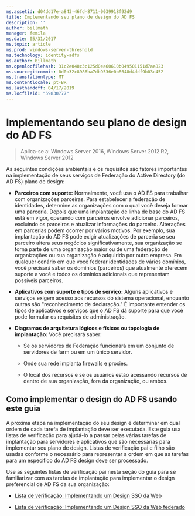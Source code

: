 ```yaml
---
ms.assetid: d04dd17e-a843-46fd-8711-0039918f92d9
title: Implementando seu plano de design do AD FS
description: ''
author: billmath
manager: femila
ms.date: 05/31/2017
ms.topic: article
ms.prod: windows-server-threshold
ms.technology: identity-adfs
ms.author: billmath
ms.openlocfilehash: 31c2e048c3c125d0ea60610b049501151d7aa823
ms.sourcegitcommit: 0d0b32c8986ba7db9536e0b8648d4ddf9b03e452
ms.translationtype: MT
ms.contentlocale: pt-BR
ms.lasthandoff: 04/17/2019
ms.locfileid: "59830777"
---
```

# <a name="implementing-your-ad-fs-design-plan"></a>Implementando seu plano de design do AD FS

>Aplica-se a: Windows Server 2016, Windows Server 2012 R2, Windows Server 2012

As seguintes condições ambientais e os requisitos são fatores importantes na implementação de seus serviços de Federação do Active Directory \(do AD FS\) plano de design:  
  
-   **Parceiros com suporte:** Normalmente, você usa o AD FS para trabalhar com organizações parceiras. Para estabelecer a federação de identidades, determine as organizações com o qual você deseja formar uma parceria. Depois que uma implantação de linha de base do AD FS está em vigor, operando com parceiros envolve adicionar parceiros, excluindo os parceiros e atualizar informações do parceiro. Alterações em parcerias podem ocorrer por vários motivos. Por exemplo, sua implantação do AD FS pode exigir atualizações de parceria se seu parceiro altera seus negócios significativamente, sua organização se torna parte de uma organização maior ou de uma federação de organizações ou sua organização é adquirida por outro empresa. Em qualquer cenário em que você federar identidades de vários domínios, você precisará saber os domínios \(parceiros\) que atualmente oferecem suporte a você e todos os domínios adicionais que representam possíveis parceiros.  
  
-   **Aplicativos com suporte e tipos de serviço:** Alguns aplicativos e serviços exigem acesso aos recursos do sistema operacional, enquanto outras são "reconhecimento de declaração." É importante entender os tipos de aplicativos e serviços que o AD FS dá suporte para que você pode formular os requisitos de administração.  
  
-   **Diagramas de arquitetura lógicos e físicos ou topologia de implantação:** Você precisará saber:  
  
    -   Se os servidores de Federação funcionará em um conjunto de servidores de farm ou em um único servidor.  
  
    -   Onde sua rede implanta firewalls e proxies.  
  
    -   O local dos recursos e se os usuários estão acessando recursos de dentro de sua organização, fora da organização, ou ambos.  
  
## <a name="how-to-implement-your-ad-fs-design-using-this-guide"></a>Como implementar o design do AD FS usando este guia  
A próxima etapa na implementação do seu design é determinar em qual ordem de cada tarefa de implantação deve ser executada. Este guia usa listas de verificação para ajudá-lo a passar pelas várias tarefas de implantação para servidores e aplicativos que são necessárias para implementar seu plano de design. Listas de verificação pai e filho são usadas conforme o necessário para representar a ordem em que as tarefas para um específico do AD FS design deve ser processado.  
  
Use as seguintes listas de verificação pai nesta seção do guia para se familiarizar com as tarefas de implantação para implementar o design preferencial de AD FS da sua organização:  
  
-   [Lista de verificação: Implementando um Design SSO da Web](Checklist--Implementing-a-Web-SSO-Design.md)  
  
-   [Lista de verificação: Implementando um Design SSO da Web federado](Checklist--Implementing-a-Federated-Web-SSO-Design.md)  
